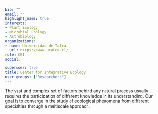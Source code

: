 ```yaml
---
bio: ""
email: ""
highlight_name: true
interests:
- Plant Ecology
- Microbial Ecology
- Astrobiology
organizations:
- name: Universidad de Talca
  url: https://www.utalca.cl/
role: CEI
social:

superuser: true
title: Center for Integrative Ecology
user_groups: ["Researchers"]
---
```


The vast and complex set of factors behind any natural process usually requires the participation of different knowledge in its understanding. Our goal is to converge in the study of ecological phenomena from different specialties through a multiscale approach.

